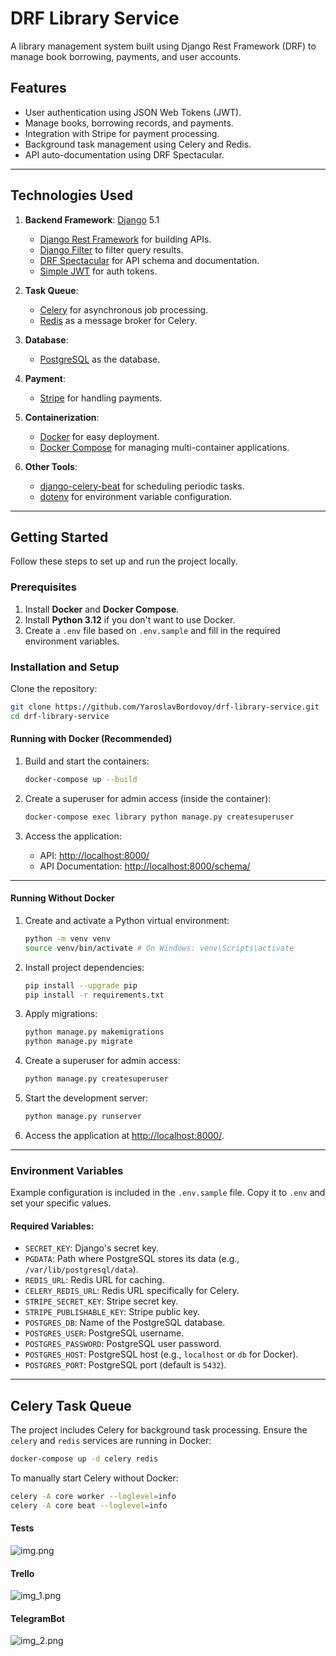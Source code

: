 # DRF Library Service

A library management system built using Django Rest Framework (DRF) to manage book borrowing, payments, and user accounts.

## Features

- User authentication using JSON Web Tokens (JWT).
- Manage books, borrowing records, and payments.
- Integration with Stripe for payment processing.
- Background task management using Celery and Redis.
- API auto-documentation using DRF Spectacular.

---

## Technologies Used

1. **Backend Framework**: [Django](https://www.djangoproject.com/) 5.1
   - [Django Rest Framework](https://www.django-rest-framework.org/) for building APIs.
   - [Django Filter](https://django-filter.readthedocs.io/) to filter query results.
   - [DRF Spectacular](https://drf-spectacular.readthedocs.io/) for API schema and documentation.
   - [Simple JWT](https://django-rest-framework-simplejwt.readthedocs.io/en/latest/) for auth tokens.

2. **Task Queue**:
   - [Celery](https://docs.celeryproject.org/) for asynchronous job processing.
   - [Redis](https://redis.io/) as a message broker for Celery.

3. **Database**:
   - [PostgreSQL](https://www.postgresql.org/) as the database.

4. **Payment**:
   - [Stripe](https://stripe.com/) for handling payments.

5. **Containerization**:
   - [Docker](https://www.docker.com/) for easy deployment.
   - [Docker Compose](https://docs.docker.com/compose/) for managing multi-container applications.

6. **Other Tools**:
   - [django-celery-beat](https://django-celery-beat.readthedocs.io/) for scheduling periodic tasks.
   - [dotenv](https://pypi.org/project/python-dotenv/) for environment variable configuration.

---

## Getting Started

Follow these steps to set up and run the project locally.

### Prerequisites
1. Install **Docker** and **Docker Compose**.
2. Install **Python 3.12** if you don't want to use Docker.
3. Create a `.env` file based on `.env.sample` and fill in the required environment variables.

### Installation and Setup

Clone the repository:
```bash
git clone https://github.com/YaroslavBordovoy/drf-library-service.git
cd drf-library-service
```

#### Running with Docker (Recommended)
1. Build and start the containers:
   ```bash
   docker-compose up --build
   ```
2. Create a superuser for admin access (inside the container):
   ```bash
   docker-compose exec library python manage.py createsuperuser
   ```
   
3. Access the application:
   - API: [http://localhost:8000/](http://localhost:8000/)
   - API Documentation: [http://localhost:8000/schema/](http://localhost:8000/schema/)

---

#### Running Without Docker

1. Create and activate a Python virtual environment:
   ```bash
   python -m venv venv
   source venv/bin/activate # On Windows: venv\Scripts\activate
   ```

2. Install project dependencies:
   ```bash
   pip install --upgrade pip
   pip install -r requirements.txt
   ```

3. Apply migrations:
   ```bash
   python manage.py makemigrations
   python manage.py migrate
   ```
   
4. Create a superuser for admin access:
   ```bash
   python manage.py createsuperuser
   ```

5. Start the development server:
   ```bash
   python manage.py runserver
   ```

5. Access the application at [http://localhost:8000/](http://localhost:8000/).

---

### Environment Variables

Example configuration is included in the `.env.sample` file. Copy it to `.env` and set your specific values.

#### Required Variables:
- `SECRET_KEY`: Django's secret key.
- `PGDATA`: Path where PostgreSQL stores its data (e.g., `/var/lib/postgresql/data`).
- `REDIS_URL`: Redis URL for caching.
- `CELERY_REDIS_URL`: Redis URL specifically for Celery.
- `STRIPE_SECRET_KEY`: Stripe secret key.
- `STRIPE_PUBLISHABLE_KEY`: Stripe public key.
- `POSTGRES_DB`: Name of the PostgreSQL database.
- `POSTGRES_USER`: PostgreSQL username.
- `POSTGRES_PASSWORD`: PostgreSQL user password.
- `POSTGRES_HOST`: PostgreSQL host (e.g., `localhost` or `db` for Docker).
- `POSTGRES_PORT`: PostgreSQL port (default is `5432`).
---

## Celery Task Queue

The project includes Celery for background task processing. Ensure the `celery` and `redis` services are running in Docker:

```bash
docker-compose up -d celery redis
```

To manually start Celery without Docker:
```bash
celery -A core worker --loglevel=info
celery -A core beat --loglevel=info
```

#### Tests
![img.png](img.png)
#### Trello
![img_1.png](img_1.png)
#### TelegramBot
![img_2.png](img_2.png)

